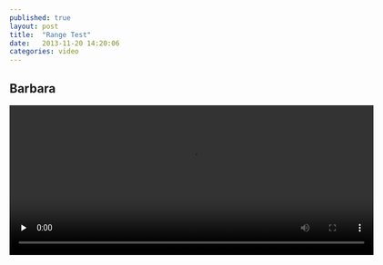 ```yaml
---
published: true
layout: post
title:  "Range Test"
date:   2013-11-20 14:20:06
categories: video
---
```


## Barbara

<video id="vid1" class="video-js vjs-default-skin" controls preload="none" width="640" height="264" data-setup=''>
    <source src="http://mit.edu/hyperstudio/mitonly/BARBARA.mp4" type='video/mp4' />
</video>